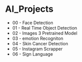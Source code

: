 # AI_Projects

-  00 - Face Detection
-  01 - Real Time Object Detection
-  02 - Images 3 Pretrained Model
-  03 - emotion Recogniton
-  04 - Skin Cancer Detection
-  05 - Instagram Scrapper
-  06 - Sign Language


